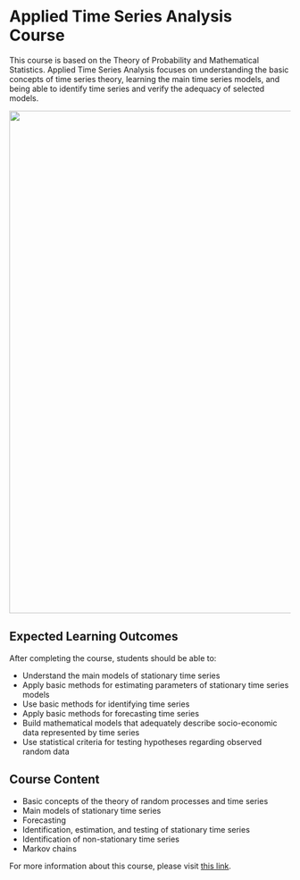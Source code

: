 # Applied Time Series Analysis Course

This course is based on the Theory of Probability and Mathematical Statistics. Applied Time Series Analysis focuses on understanding the basic concepts of time series theory, learning the main time series models, and being able to identify time series and verify the adequacy of selected models.

<p align="center">
  <img src="https://topuch.com/python-time-series-signal-processing/312837_html_ff5ba6eb142a476d.png" width="900" />
</p>


## Expected Learning Outcomes
After completing the course, students should be able to:
- Understand the main models of stationary time series
- Apply basic methods for estimating parameters of stationary time series models
- Use basic methods for identifying time series
- Apply basic methods for forecasting time series
- Build mathematical models that adequately describe socio-economic data represented by time series
- Use statistical criteria for testing hypotheses regarding observed random data

## Course Content
- Basic concepts of the theory of random processes and time series
- Main models of stationary time series
- Forecasting
- Identification, estimation, and testing of stationary time series
- Identification of non-stationary time series
- Markov chains

For more information about this course, please visit [this link](https://www.hse.ru/edu/courses/492549741).
